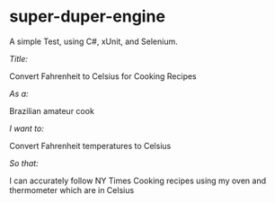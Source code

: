 # super-duper-engine
A simple Test, using C#, xUnit, and Selenium.


*Title:*

Convert Fahrenheit to Celsius for Cooking Recipes

*As a:*

Brazilian amateur cook

*I want to:*

Convert Fahrenheit temperatures to Celsius

*So that:*

I can accurately follow NY Times Cooking recipes using my oven and thermometer which are in Celsius
